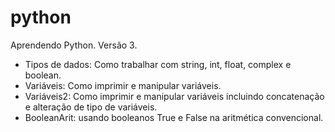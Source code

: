 # python
Aprendendo Python. Versão 3.

* Tipos de dados: Como trabalhar com string, int, float, complex e boolean.
* Variáveis: Como imprimir e manipular variáveis.
* Variáveis2: Como imprimir e manipular variáveis incluindo concatenação e alteração de tipo de variáveis.
* BooleanArit: usando booleanos True e False na aritmética convencional.

